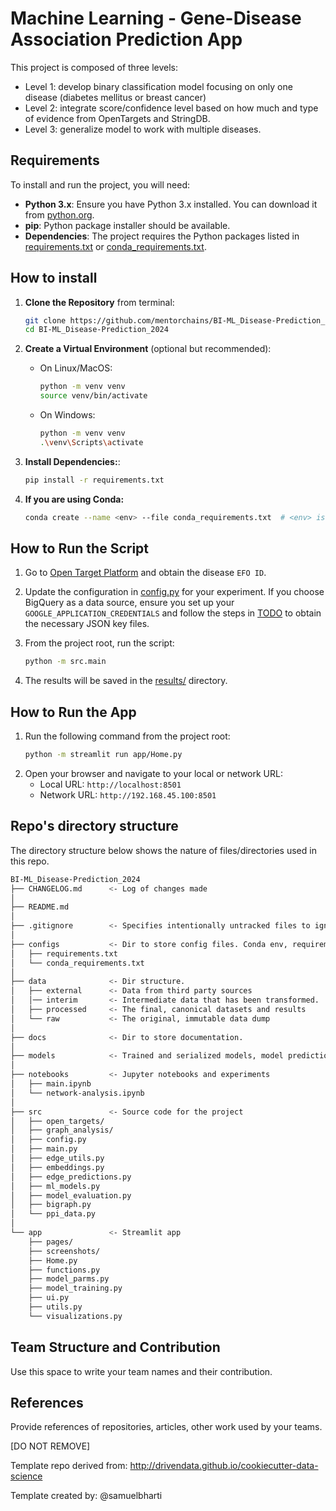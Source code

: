 # Machine Learning - Gene-Disease Association Prediction App

This project is composed of three levels:
- Level 1: develop binary classification model focusing on only one disease (diabetes mellitus or breast cancer)
- Level 2: integrate score/confidence level based on how much and type of evidence from OpenTargets and StringDB.
- Level 3: generalize model to work with multiple diseases.


## Requirements

To install and run the project, you will need:
- **Python 3.x**: Ensure you have Python 3.x installed. You can download it from [python.org](https://www.python.org/).
- **pip**: Python package installer should be available.
- **Dependencies**: The project requires the Python packages listed in [requirements.txt](./configs/requirements.txt) or [conda_requirements.txt](./configs/conda_requirements.txt).

## How to install


1. **Clone the Repository** from terminal:
    ```bash
    git clone https://github.com/mentorchains/BI-ML_Disease-Prediction_2024.git
    cd BI-ML_Disease-Prediction_2024
    ```
2. **Create a Virtual Environment** (optional but recommended):
    - On Linux/MacOS:
        ```bash
        python -m venv venv
        source venv/bin/activate
        ```
    - On Windows:
        ```bash
        python -m venv venv
        .\venv\Scripts\activate
        ```

3. **Install Dependencies:**:
    ```bash
    pip install -r requirements.txt
    ```
 4. **If you are using Conda:**

    ```bash
    conda create --name <env> --file conda_requirements.txt  # <env> is your environment name
    ```
## How to Run the Script

1. Go to [Open Target Platform](https://platform.opentargets.org/) and obtain the disease `EFO ID`.

2. Update the configuration in [config.py](./src/config.py) for your experiment. If you choose BigQuery as a data source, ensure you set up your `GOOGLE_APPLICATION_CREDENTIALS` and follow the steps in [TODO](./src/open_targets/TODO.md) to obtain the necessary JSON key files.

3. From the project root, run the script:

    ```bash
    python -m src.main
    ```
4. The results will be saved in the [results/<disease-name>](./results/) directory.

## How to Run the App

1. Run the following command from the project root:
    ```sh
    python -m streamlit run app/Home.py
    ```
2. Open your browser and navigate to your local or network URL:
    - Local URL: `http://localhost:8501`
    - Network URL: `http://192.168.45.100:8501`

## Repo's directory structure

The directory structure below shows the nature of files/directories used in this repo.

```sh
BI-ML_Disease-Prediction_2024
├── CHANGELOG.md      <- Log of changes made
│
├── README.md
│
├── .gitignore        <- Specifies intentionally untracked files to ignore by git
│
├── configs           <- Dir to store config files. Conda env, requirements.txt, etc.
│   ├── requirements.txt
│   └── conda_requirements.txt
│
├── data              <- Dir structure.
│   ├── external      <- Data from third party sources
│   │── interim       <- Intermediate data that has been transformed.
│   ├── processed     <- The final, canonical datasets and results
│   └── raw           <- The original, immutable data dump
│
├── docs              <- Dir to store documentation.
│
├── models            <- Trained and serialized models, model predictions, or model summaries
│
├── notebooks         <- Jupyter notebooks and experiments
│   ├── main.ipynb
│   └── network-analysis.ipynb
│
├── src               <- Source code for the project
│   ├── open_targets/
│   ├── graph_analysis/
│   ├── config.py
│   ├── main.py
│   ├── edge_utils.py
│   ├── embeddings.py
│   ├── edge_predictions.py
│   ├── ml_models.py
│   ├── model_evaluation.py
│   ├── bigraph.py
│   └── ppi_data.py
│ 
└── app               <- Streamlit app
    ├── pages/
    ├── screenshots/
    ├── Home.py
    ├── functions.py
    ├── model_parms.py
    ├── model_training.py
    ├── ui.py
    ├── utils.py
    └── visualizations.py

```

## Team Structure and Contribution

Use this space to write your team names and their contribution.

## References

Provide references of repositories, articles, other work used by your teams.

[DO NOT REMOVE]

Template repo derived from: http://drivendata.github.io/cookiecutter-data-science

Template created by: @samuelbharti
